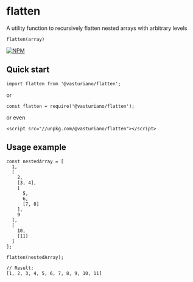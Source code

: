 # flatten
A utility function to recursively flatten nested arrays with arbitrary levels

`flatten(array)`

[![NPM](https://nodei.co/npm/@vasturiano/flatten.png?compact=true)](https://nodei.co/npm/@vasturiano/flatten/)

## Quick start

```
import flatten from '@vasturiano/flatten';
```
or
```
const flatten = require('@vasturiano/flatten');
```
or even
```
<script src="//unpkg.com/@vasturiano/flatten"></script>
```

## Usage example

```
const nestedArray = [
  1, 
  [
    2, 
    [3, 4], 
    [
      5, 
      6, 
      [7, 8]
    ], 
    9
  ], 
  [
    10, 
    [11]
  ]
];

flatten(nestedArray);

// Result: 
[1, 2, 3, 4, 5, 6, 7, 8, 9, 10, 11]
```

